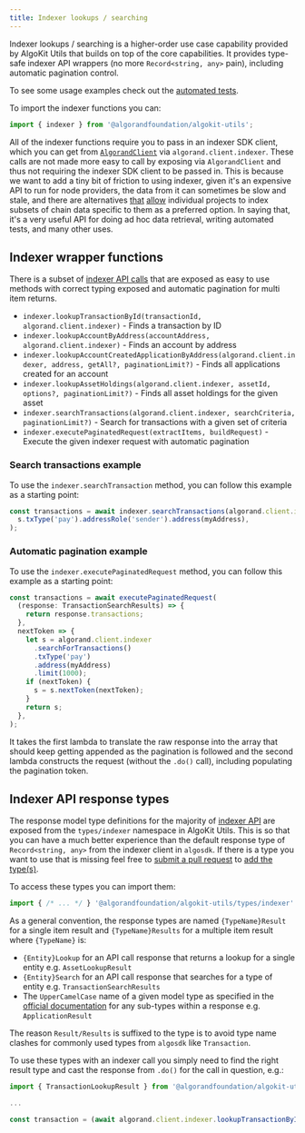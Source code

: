 ```yaml
---
title: Indexer lookups / searching
---
```


Indexer lookups / searching is a higher-order use case capability provided by AlgoKit Utils that builds on top of the core capabilities. It provides type-safe indexer API wrappers (no more `Record<string, any>` pain), including automatic pagination control.

To see some usage examples check out the [automated tests](../../src/indexer-lookup.spec.ts).

To import the indexer functions you can:

```typescript
import { indexer } from '@algorandfoundation/algokit-utils';
```

All of the indexer functions require you to pass in an indexer SDK client, which you can get from [`AlgorandClient`](./algorand-client) via `algorand.client.indexer`. These calls are not made more easy to call by exposing via `AlgorandClient` and thus not requiring the indexer SDK client to be passed in. This is because we want to add a tiny bit of friction to using indexer, given it's an expensive API to run for node providers, the data from it can sometimes be slow and stale, and there are alternatives [that](https://github.com/algorandfoundation/algokit-subscriber-ts) [allow](https://github.com/algorand/conduit) individual projects to index subsets of chain data specific to them as a preferred option. In saying that, it's a very useful API for doing ad hoc data retrieval, writing automated tests, and many other uses.

## Indexer wrapper functions

There is a subset of [indexer API calls](https://developer.algorand.org/docs/rest-apis/indexer) that are exposed as easy to use methods with correct typing exposed and automatic pagination for multi item returns.

- `indexer.lookupTransactionById(transactionId, algorand.client.indexer)` - Finds a transaction by ID
- `indexer.lookupAccountByAddress(accountAddress, algorand.client.indexer)` - Finds an account by address
- `indexer.lookupAccountCreatedApplicationByAddress(algorand.client.indexer, address, getAll?, paginationLimit?)` - Finds all applications created for an account
- `indexer.lookupAssetHoldings(algorand.client.indexer, assetId, options?, paginationLimit?)` - Finds all asset holdings for the given asset
- `indexer.searchTransactions(algorand.client.indexer, searchCriteria, paginationLimit?)` - Search for transactions with a given set of criteria
- `indexer.executePaginatedRequest(extractItems, buildRequest)` - Execute the given indexer request with automatic pagination

### Search transactions example

To use the `indexer.searchTransaction` method, you can follow this example as a starting point:

```typescript
const transactions = await indexer.searchTransactions(algorand.client.indexer, s =>
  s.txType('pay').addressRole('sender').address(myAddress),
);
```

### Automatic pagination example

To use the `indexer.executePaginatedRequest` method, you can follow this example as a starting point:

```typescript
const transactions = await executePaginatedRequest(
  (response: TransactionSearchResults) => {
    return response.transactions;
  },
  nextToken => {
    let s = algorand.client.indexer
      .searchForTransactions()
      .txType('pay')
      .address(myAddress)
      .limit(1000);
    if (nextToken) {
      s = s.nextToken(nextToken);
    }
    return s;
  },
);
```

It takes the first lambda to translate the raw response into the array that should keep getting appended as the pagination is followed and the second lambda constructs the request (without the `.do()` call), including populating the pagination token.

## Indexer API response types

The response model type definitions for the majority of [indexer API](https://developer.algorand.org/docs/rest-apis/indexer) are exposed from the `types/indexer` namespace in AlgoKit Utils. This is so that you can have a much better experience than the default response type of `Record<string, any>` from the indexer client in `algosdk`. If there is a type you want to use that is missing feel free to [submit a pull request](https://github.com/algorandfoundation/algokit-utils-ts/pulls) to [add the type(s)](https://github.com/algorandfoundation/algokit-utils-ts/blob/main/src/types/indexer.ts).

To access these types you can import them:

```typescript
import { /* ... */ } '@algorandfoundation/algokit-utils/types/indexer'
```

As a general convention, the response types are named `{TypeName}Result` for a single item result and `{TypeName}Results` for a multiple item result where `{TypeName}` is:

- `{Entity}Lookup` for an API call response that returns a lookup for a single entity e.g. `AssetLookupResult`
- `{Entity}Search` for an API call response that searches for a type of entity e.g. `TransactionSearchResults`
- The `UpperCamelCase` name of a given model type as specified in the [official documentation](https://developer.algorand.org/docs/rest-apis/indexer) for any sub-types within a response e.g. `ApplicationResult`

The reason `Result/Results` is suffixed to the type is to avoid type name clashes for commonly used types from `algosdk` like `Transaction`.

To use these types with an indexer call you simply need to find the right result type and cast the response from `.do()` for the call in question, e.g.:

```typescript
import { TransactionLookupResult } from '@algorandfoundation/algokit-utils/types/indexer'

...

const transaction = (await algorand.client.indexer.lookupTransactionByID(transactionId).do()) as TransactionLookupResult
```
